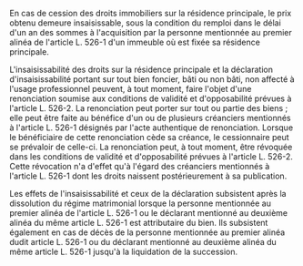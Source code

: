 En cas de cession des droits immobiliers sur la résidence principale, le prix obtenu demeure insaisissable, sous la condition du remploi dans le délai d'un an des sommes à l'acquisition par la personne mentionnée au premier alinéa de l'article L. 526-1 d'un immeuble où est fixée sa résidence principale.   

  
 L'insaisissabilité des droits sur la résidence principale et la déclaration d'insaisissabilité portant sur tout bien foncier, bâti ou non bâti, non affecté à l'usage professionnel peuvent, à tout moment, faire l'objet d'une renonciation soumise aux conditions de validité et d'opposabilité prévues à l'article L. 526-2. La renonciation peut porter sur tout ou partie des biens ; elle peut être faite au bénéfice d'un ou de plusieurs créanciers mentionnés à l'article L. 526-1 désignés par l'acte authentique de renonciation. Lorsque le bénéficiaire de cette renonciation cède sa créance, le cessionnaire peut se prévaloir de celle-ci. La renonciation peut, à tout moment, être révoquée dans les conditions de validité et d'opposabilité prévues à l'article L. 526-2. Cette révocation n'a d'effet qu'à l'égard des créanciers mentionnés à l'article L. 526-1 dont les droits naissent postérieurement à sa publication.   

  
 Les effets de l'insaisissabilité et ceux de la déclaration subsistent après la dissolution du régime matrimonial lorsque la personne mentionnée au premier alinéa de l'article L. 526-1 ou le déclarant mentionné au deuxième alinéa du même article L. 526-1 est attributaire du bien. Ils subsistent également en cas de décès de la personne mentionnée au premier alinéa dudit article L. 526-1 ou du déclarant mentionné au deuxième alinéa du même article L. 526-1 jusqu'à la liquidation de la succession.

